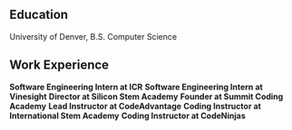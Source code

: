 
## Education
University of Denver, B.S. Computer Science

## Work Experience
**Software Engineering Intern at ICR**
**Software Engineering Intern at Vinesight**
**Director at Silicon Stem Academy**
**Founder at Summit Coding Academy**
**Lead Instructor at CodeAdvantage**
**Coding Instructor at International Stem Academy**
**Coding Instructor at CodeNinjas**

